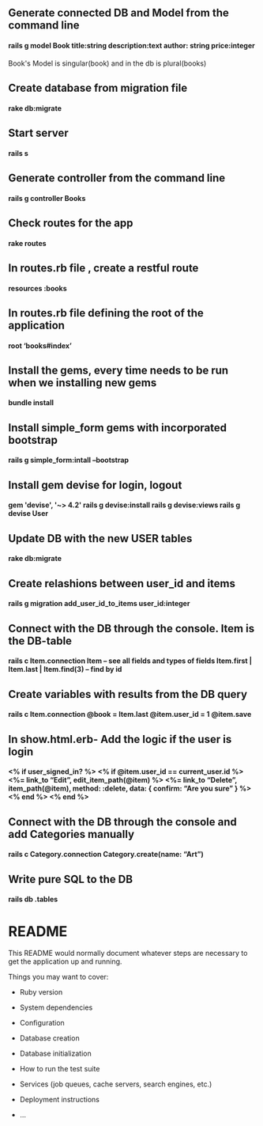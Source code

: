 
<h2>Generate connected DB and Model from the command line</h2>
<h4>rails g model Book title:string description:text author: string price:integer</h4>
 <p>Book's Model is singular(book) and in the db is plural(books)</p>
<h2>Create database from migration file</h2>
<h4>rake db:migrate</h4>
<h2>Start server</h2>
<h4>rails s</h4>
<h2>Generate controller from the command line</h2>
<h4>rails g controller Books</h4>
<h2>Check routes for the app</h2>
<h4>rake routes</h4>
<h2>In routes.rb file , create a restful route</h2>
<h4>resources :books</h4>
<h2>In routes.rb file defining the root of the application</h2>
<h4>root ‘books#index’</h4>
<h2> Install the gems, every time needs to be run when we installing new gems</h2>
<h4>bundle install</h4>
<h2>Install simple_form gems with incorporated bootstrap</h2>
<h4>rails g simple_form:intall –bootstrap</h4>

<h2>Install gem devise for login, logout</h2>
<h4>
    gem 'devise', '~> 4.2'
    rails g devise:install
    rails g devise:views
    rails g devise User
</h4>

<h2>Update DB with the new USER tables</h2>
<h4>rake db:migrate</h4>

<h2>Create relashions between user_id and items</h2>
<h4>rails g migration add_user_id_to_items user_id:integer</h4>

<h2>Connect with the DB through the console. Item is the DB-table</h2>
<h4>rails c
    Item.connection
    Item – see all fields and types of fields
    Item.first | Item.last | Item.find(3) – find by id
</h4>

<h2>Create variables with results from the DB query</h2>
<h4>
rails c
Item.connection
@book = Item.last
@item.user_id = 1
@item.save
</h4>
<h2>In show.html.erb- Add the logic if the user is login</h2>
<h4>
<% if user_signed_in? %>
<% if @item.user_id == current_user.id %>
	<%= link_to “Edit”, edit_item_path(@item) %>
	<%= link_to “Delete”, item_path(@item), method: :delete, data: { confirm: “Are you sure” } %>
<% end %>
<% end %>
</h4>

<h2>Connect with the DB through the console and add Categories manually</h2>
<h4>
rails c
Category.connection
Category.create(name: “Art”)
</h4>

<h2>Write pure SQL to the DB</h2>
<h4>
rails db
.tables
</h4>




# README

This README would normally document whatever steps are necessary to get the
application up and running.

Things you may want to cover:

* Ruby version

* System dependencies

* Configuration

* Database creation

* Database initialization

* How to run the test suite

* Services (job queues, cache servers, search engines, etc.)

* Deployment instructions

* ...